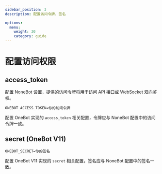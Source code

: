 ```yaml
---
sidebar_position: 3
description: 配置访问令牌、签名

options:
  menu:
    weight: 30
    category: guide
---
```


# 配置访问权限

## access_token

配置 NoneBot 设置，提供的访问令牌将用于访问 API 接口或 WebSocket 双向鉴权。

```dotenv title=.env
ONEBOT_ACCESS_TOKEN=你的访问令牌
```

配置 OneBot 实现的 `access_token` 相关配置，令牌应与 NoneBot 配置中的访问令牌一致。

## secret (OneBot V11)

```dotenv title=.env
ONEBOT_SECRET=你的签名
```

配置 OneBot V11 实现的 `secret` 相关配置，签名应与 NoneBot 配置中的签名一致。
